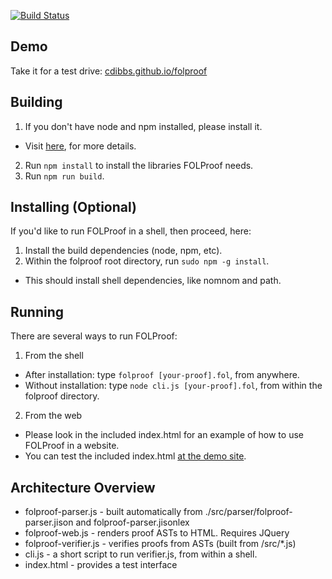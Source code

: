 [![Build Status](https://travis-ci.org/cdibbs/folproof.svg?branch=master)](https://travis-ci.org/cdibbs/folproof) 

## Demo
Take it for a test drive: [cdibbs.github.io/folproof](https://cdibbs.github.io/folproof)

## Building
1. If you don't have node and npm installed, please install it.
 * Visit [here](https://github.com/joyent/node/wiki/Installing-Node.js-via-package-manager), for more details.
2. Run `npm install` to install the libraries FOLProof needs.
3. Run `npm run build`.

## Installing (Optional)
If you'd like to run FOLProof in a shell, then proceed, here:

1. Install the build dependencies (node, npm, etc).
2. Within the folproof root directory, run `sudo npm -g install`.
 * This should install shell dependencies, like nomnom and path.

## Running
There are several ways to run FOLProof:

1. From the shell
 * After installation: type `folproof [your-proof].fol`, from anywhere.
 * Without installation: type `node cli.js [your-proof].fol`, from within the folproof directory.
2. From the web
 * Please look in the included index.html for an example of how to use FOLProof in a website.
 * You can test the included index.html [at the demo site](https://cdibbs.github.io/folproof).

## Architecture Overview
* folproof-parser.js - built automatically from ./src/parser/folproof-parser.jison and folproof-parser.jisonlex
* folproof-web.js - renders proof ASTs to HTML. Requires JQuery
* folproof-verifier.js - verifies proofs from ASTs (built from /src/*.js)
* cli.js - a short script to run verifier.js, from within a shell.
* index.html - provides a test interface

